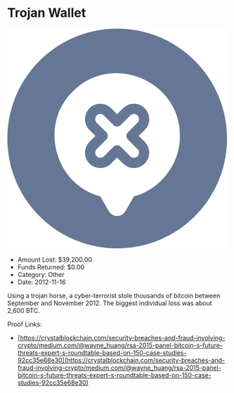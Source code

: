 # Trojan Wallet
![Trojan Wallet](/rektimages/Trojan-Wallet.png)
- Amount Lost: $39,200.00
- Funds Returned: $0.00
- Category: Other
- Date: 2012-11-16

Using a trojan horse, a cyber-terrorist stole thousands of bitcoin between September and November 2012. The biggest individual loss was about 2,600 BTC.


Proof Links:
- [https://crystalblockchain.com/security-breaches-and-fraud-involving-crypto/medium.com/@wayne_huang/rsa-2015-panel-bitcoin-s-future-threats-expert-s-roundtable-based-on-150-case-studies-92cc35e68e30](https://crystalblockchain.com/security-breaches-and-fraud-involving-crypto/medium.com/@wayne_huang/rsa-2015-panel-bitcoin-s-future-threats-expert-s-roundtable-based-on-150-case-studies-92cc35e68e30)


